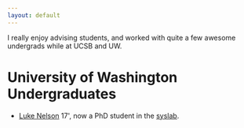 ```yaml
---
layout: default
---
```


I really enjoy advising students, and worked with quite a few awesome undergrads
while at UCSB and UW.

# University of Washington Undergraduates
- [Luke Nelson](https://lukenels.github.io/) 17', now a PhD student in the [syslab](http://syslab.cs.washington.edu/).
